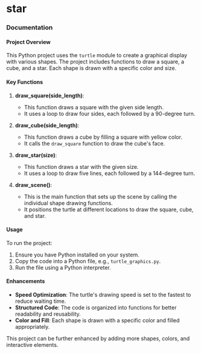 # star

### Documentation

#### Project Overview

This Python project uses the `turtle` module to create a graphical display with various shapes. The project includes functions to draw a square, a cube, and a star. Each shape is drawn with a specific color and size.

#### Key Functions

1. **draw_square(side_length)**:
   - This function draws a square with the given side length.
   - It uses a loop to draw four sides, each followed by a 90-degree turn.

2. **draw_cube(side_length)**:
   - This function draws a cube by filling a square with yellow color.
   - It calls the `draw_square` function to draw the cube's face.

3. **draw_star(size)**:
   - This function draws a star with the given size.
   - It uses a loop to draw five lines, each followed by a 144-degree turn.

4. **draw_scene()**:
   - This is the main function that sets up the scene by calling the individual shape drawing functions.
   - It positions the turtle at different locations to draw the square, cube, and star.

#### Usage

To run the project:

1. Ensure you have Python installed on your system.
2. Copy the code into a Python file, e.g., `turtle_graphics.py`.
3. Run the file using a Python interpreter.

#### Enhancements

- **Speed Optimization**: The turtle's drawing speed is set to the fastest to reduce waiting time.
- **Structured Code**: The code is organized into functions for better readability and reusability.
- **Color and Fill**: Each shape is drawn with a specific color and filled appropriately.

This project can be further enhanced by adding more shapes, colors, and interactive elements.
